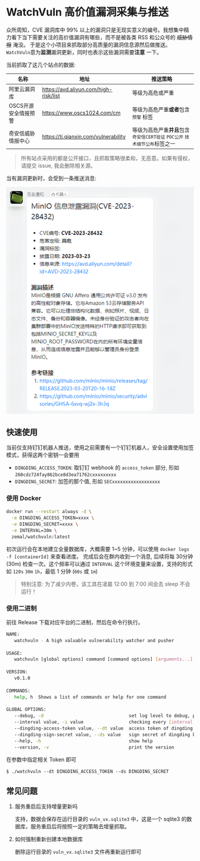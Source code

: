 # WatchVuln 高价值漏洞采集与推送

众所周知，CVE 漏洞库中 99% 以上的漏洞只是无现实意义的编号。我想集中精力看下当下需要关注的高价值漏洞有哪些，而不是被各类 RSS
和公众号的 ~~威胁情报~~ 淹没。 于是这个小项目来抓取部分高质量的漏洞信息源然后做推送。 `WatchVuln`意为**监测**漏洞更新，同时也表示这些漏洞需要**注意**
一下。

当前抓取了这几个站点的数据:

| 名称           | 地址                                    | 推送策略                                             |
|--------------|---------------------------------------|--------------------------------------------------|
| 阿里云漏洞库       | https://avd.aliyun.com/high-risk/list | 等级为高危或严重                                         |
| OSCS开源安全情报预警 | https://www.oscs1024.com/cm           | 等级为高危严重**或者**包含 `预警` 标签                          |
| 奇安信威胁情报中心    | https://ti.qianxin.com/vulnerability  | 等级为高危严重**并且**包含 `奇安信CERT验证` `POC公开` `技术细节公布`标签之一 |

> 所有站点采用的都是公开接口，且抓取策略很柔和，无恶意。如果有侵权，请提交 issue, 我会删除相关源。

当有漏洞更新时，会受到一条推送消息:

![dingding](./.github/assets/dingding.png)

## 快速使用

当前仅支持钉钉机器人推送，使用之前需要有一个钉钉机器人，安全设置使用加签模式，获得这两个密钥一会要用

- `DINGDING_ACCESS_TOKEN`: 取钉钉 webhook 的 `access_token` 部分, 形如 `260cdz724fay862bce8d3ea71762cxxxxxxxxx`
- `DINGDING_SECRET`: 加签的那个值, 形如 `SECxxxxxxxxxxxxxxxxxx`

### 使用 Docker

```bash
docker run --restart always -d \
  -e DINGDING_ACCESS_TOKEN=xxxx \
  -e DINGDING_SECRET=xxxx \
  -e INTERVAL=30m \
  zemal/watchvuln:latest
```

初次运行会在本地建立全量数据库，大概需要 1~5 分钟，可以使用 `docker logs -f [containerId]` 来查看进度。
完成后会在群内收到一个消息, 后续将每 30分钟 (30m) 检查一次。这个频率可以通过 `INTERVAL` 这个环境变量来设置，支持的形式如
`120s` `30m` `1h`，最低 1 分钟 (`60s` 或 `1m`)

> 特别注意: 为了减少内卷，该工具在凌晨 12:00 到 7:00 间会去 sleep 不会运行！

### 使用二进制

前往 Release 下载对应平台的二进制，然后在命令行执行。

```bash
NAME:
   watchvuln - A high valuable vulnerability watcher and pusher

USAGE:
   watchvuln [global options] command [command options] [arguments...]

VERSION:
   v0.1.0

COMMANDS:
   help, h  Shows a list of commands or help for one command

GLOBAL OPTIONS:
   --debug, -d                                set log level to debug, print more details (default: false)
   --interval value, -i value                 checking every [interval], supported format like 30s, 30m, 1h (default: "30m")
   --dingding-access-token value, --dt value  access token of dingding bot
   --dingding-sign-secret value, --ds value   sign secret of dingding bot
   --help, -h                                 show help
   --version, -v                              print the version
```

在参数中指定相关 Token 即可

```
$ ./watchvuln --dt DINGDING_ACCESS_TOKEN --ds DINGDING_SECRET
```

## 常见问题

1. 服务重启后支持增量更新吗

   支持，数据会保存在运行目录的 `vuln_vx.sqlite3` 中，这是一个 sqlite3 的数据库，服务重启后将按照一定的策略去增量抓取。

2. 如何强制重新创建本地数据库

   删除运行目录的 `vuln_vx.sqlite3` 文件再重新运行即可